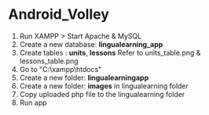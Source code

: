 # Android_Volley

1. Run XAMPP > Start Apache & MySQL <br>
2. Create a new database: <b>lingualearning_app</b> <br>
3. Create tables : <b>units</b>, <b>lessons</b> Refer to units_table.png & lessons_table.png
4. Go to "C:\xampp\htdocs\"
5. Create a new folder: <b>lingualearningapp</b>  
6. Create a new folder: <b>images</b> in lingualearning folder
7. Copy uploaded php file to the lingualearning folder
8. Run app
